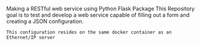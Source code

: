 Making a RESTful web service using Python Flask Package
    This Repository goal is to test and develop a web service capable of filling out a form and creating a JSON configuration.
    
    This configuration resides on the same docker container as an Ethernet/IP server

